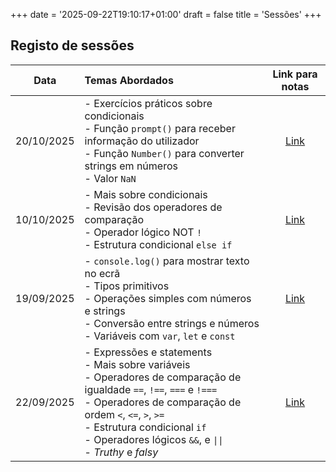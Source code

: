 +++
date = '2025-09-22T19:10:17+01:00'
draft = false
title = 'Sessões'
+++

## Registo de sessões

|    Data    | Temas Abordados                                                                                                                                                                                                                                                                                  |           Link para notas           |
|:----------:|:-------------------------------------------------------------------------------------------------------------------------------------------------------------------------------------------------------------------------------------------------------------------------------------------------|:-----------------------------------:|
| 20/10/2025 | - Exercícios práticos sobre condicionais<br/>- Função `prompt()` para receber informação do utilizador<br/>- Função `Number()` para converter strings em números<br/>- Valor `NaN`                                                                                                               | [Link](/docs/sessoes/004_20251020)  |
| 10/10/2025 | - Mais sobre condicionais<br/>- Revisão dos operadores de comparação<br/>- Operador lógico NOT `!`<br/>- Estrutura condicional `else if`                                                                                                                                                         | [Link](/docs/sessoes/003_20251010)  |
| 19/09/2025 | - `console.log()` para mostrar texto no ecrã<br/>- Tipos primitivos<br/>- Operações simples com números e strings<br/>- Conversão entre strings e números<br/>- Variáveis com `var`, `let` e `const`                                                                                             | [Link](/docs/sessoes/001_20250919)  |
| 22/09/2025 | - Expressões e statements<br/>- Mais sobre variáveis<br/>- Operadores de comparação de igualdade `==`, `!==`, `===` e `!===`<br/>- Operadores de comparação de ordem `<`, `<=`, `>`, `>=`<br/>- Estrutura condicional `if`<br/>- Operadores lógicos `&&`, e `\|\|`<br/>- _Truthy_ e _falsy_<br/> | [Link](/docs/sessoes/002_20250926)  |

